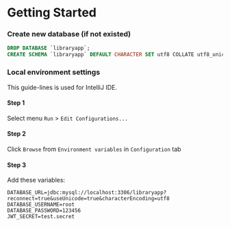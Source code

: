 # Getting Started

### Create new database (if not existed)

```sql
DROP DATABASE `libraryapp`;
CREATE SCHEMA `libraryapp` DEFAULT CHARACTER SET utf8 COLLATE utf8_unicode_ci;
```

### Local environment settings

This guide-lines is used for IntelliJ IDE.

#### Step 1
Select menu `Run` > `Edit Configurations...`

#### Step 2
Click `Browse` from `Environment variables` in `Configuration` tab

#### Step 3

Add these variables:

```
DATABASE_URL=jdbc:mysql://localhost:3306/libraryapp?reconnect=true&useUnicode=true&characterEncoding=utf8
DATABASE_USERNAME=root
DATABASE_PASSWORD=123456
JWT_SECRET=test.secret
```